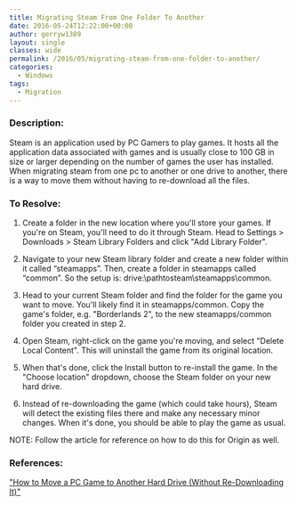 ```yaml
---
title: Migrating Steam From One Folder To Another
date: 2016-05-24T12:22:00+00:00
author: gerryw1389
layout: single
classes: wide
permalink: /2016/05/migrating-steam-from-one-folder-to-another/
categories:
  - Windows
tags:
  - Migration
---
```

<!--more-->

### Description:

Steam is an application used by PC Gamers to play games. It hosts all the application data associated with games and is usually close to 100 GB in size or larger depending on the number of games the user has installed. When migrating steam from one pc to another or one drive to another, there is a way to move them without having to re-download all the files.

### To Resolve:

1. Create a folder in the new location where you'll store your games. If you're on Steam, you'll need to do it through Steam. Head to Settings > Downloads > Steam Library Folders and click "Add Library Folder".

2. Navigate to your new Steam library folder and create a new folder within it called &#8220;steamapps&#8221;. Then, create a folder in steamapps called &#8220;common&#8221;. So the setup is: drive:\pathtosteam\steamapps\common.

3. Head to your current Steam folder and find the folder for the game you want to move. You'll likely find it in steamapps/common. Copy the game's folder, e.g. "Borderlands 2", to the new steamapps/common folder you created in step 2.

4. Open Steam, right-click on the game you're moving, and select "Delete Local Content". This will uninstall the game from its original location.

5. When that's done, click the Install button to re-install the game. In the "Choose location" dropdown, choose the Steam folder on your new hard drive.

6. Instead of re-downloading the game (which could take hours), Steam will detect the existing files there and make any necessary minor changes. When it's done, you should be able to play the game as usual.

NOTE: Follow the article for reference on how to do this for Origin as well.

### References:

["How to Move a PC Game to Another Hard Drive (Without Re-Downloading It)"](http://lifehacker.com/how-to-move-a-pc-game-to-another-hard-drive-without-re-1714706774)